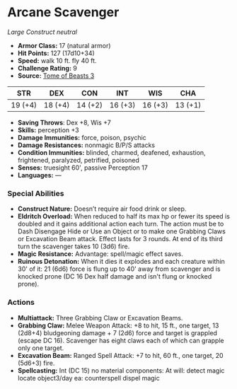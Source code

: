 # Arcane Scavenger

*Large* *Construct* *neutral*

- **Armor Class:** 17 (natural armor)
- **Hit Points:** 127 (17d10+34)
- **Speed:** walk 10 ft. fly 40 ft.
- **Challenge Rating:** 9
- **Source:** [Tome of Beasts 3](https://koboldpress.com/kpstore/product/tome-of-beasts-2-for-5th-edition/)

| STR | DEX | CON | INT | WIS | CHA |
| --- | --- | --- | --- | --- | --- |
| 19 (+4) | 18 (+4) | 14 (+2) | 16 (+3) | 16 (+3) | 13 (+1) |

- **Saving Throws**: Dex +8, Wis +7
- **Skills:** perception +3
- **Damage Immunities:** force, poison, psychic
- **Damage Resistances:** nonmagic B/P/S attacks
- **Condition Immunities:** blinded, charmed, deafened, exhaustion, frightened, paralyzed, petrified, poisoned
- **Senses:** truesight 60', passive Perception 17
- **Languages:** —
### Special Abilities
- **Construct Nature:** Doesn’t require air food drink or sleep.
- **Eldritch Overload:** When reduced to half its max hp or fewer its speed is doubled and it gains additional action each turn. The action must be to Dash Disengage Hide or Use an Object or to make one Grabbing Claws or Excavation Beam attack. Effect lasts for 3 rounds. At end of its third turn the scavenger takes 10 (3d6) fire.
- **Magic Resistance:** Advantage: spell/magic effect saves.
- **Ruinous Detonation:** When it dies it explodes and each creature within 30' of it: 21 (6d6) force is flung up to 40' away from scavenger and is knocked prone (DC 16 Dex half damage and isn't flung or knocked prone).
### Actions
- **Multiattack:** Three Grabbing Claw or Excavation Beams.
- **Grabbing Claw:** Melee Weapon Attack: +8 to hit, 15 ft., one target, 13 (2d8+4) bludgeoning damage + 7 (2d6) force and target is grappled (escape DC 16). Scavenger has eight claws each of which can grapple only one target.
- **Excavation Beam:** Ranged Spell Attack: +7 to hit, 60 ft., one target, 20 (5d6+3) fire.
- **Spellcasting:** Int (DC 15) no material components: At will: detect magic locate object3/day ea: counterspell dispel magic
